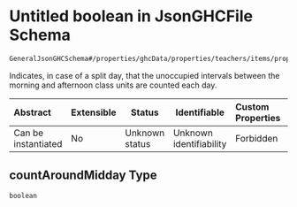 # Untitled boolean in JsonGHCFile Schema

```txt
GeneralJsonGHCSchema#/properties/ghcData/properties/teachers/items/properties/settings/items/properties/weeklyStay/properties/countAroundMidday
```

Indicates, in case of a split day, that the unoccupied intervals between the morning and afternoon class units are counted each day.


| Abstract            | Extensible | Status         | Identifiable            | Custom Properties | Additional Properties | Access Restrictions | Defined In                                                         |
| :------------------ | ---------- | -------------- | ----------------------- | :---------------- | --------------------- | ------------------- | ------------------------------------------------------------------ |
| Can be instantiated | No         | Unknown status | Unknown identifiability | Forbidden         | Allowed               | none                | [ghc.schema.json\*](../out/ghc.schema.json "open original schema") |

## countAroundMidday Type

`boolean`

